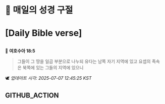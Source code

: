# 🙏 매일의 성경 구절
# [Daily Bible verse]
##
<!-- START_BIBLE_VERSE -->
📖 **여호수아 18:5**
> 그들이 그 땅을 일곱 부분으로 나누되 유다는 남쪽 자기 지역에 있고 요셉의 족속은 북쪽에 있는 그들의 지역에 있으니

🕊️ _업데이트 시각: 2025-07-07 12:45:25 KST_
  <!-- END_BIBLE_VERSE -->
## GITHUB_ACTION
